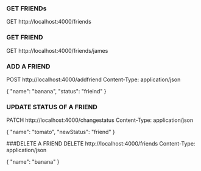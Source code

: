 ### GET FRIENDs
GET http://localhost:4000/friends

### GET FRIEND
GET http://localhost:4000/friends/james


### ADD A FRIEND
POST http://localhost:4000/addfriend
Content-Type: application/json

{
    "name": "banana",
    "status": "frieind"
}

### UPDATE STATUS OF A FRIEND
PATCH http://localhost:4000/changestatus
Content-Type: application/json

{
    "name": "tomato",
    "newStatus": "friend"
}


###DELETE A FRIEND
DELETE http://localhost:4000/friends
Content-Type: application/json

{
    "name": "banana"
}
